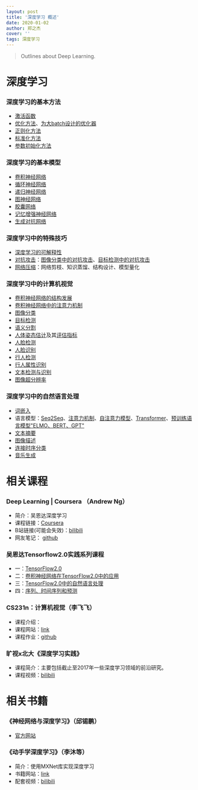 ```yaml
---
layout: post
title: '深度学习 概述'
date: 2020-01-02
author: 郑之杰
cover: ''
tags: 深度学习
---
```


> Outlines about Deep Learning.

# 深度学习


### 深度学习的基本方法
- [激活函数](https://0809zheng.github.io/2020/03/01/activation.html)
- [优化方法](https://0809zheng.github.io/2020/03/02/optimization.html)、[为大batch设计的优化器](https://0809zheng.github.io/2020/09/28/big-batch-optimizor.html)
- [正则化方法](https://0809zheng.github.io/2020/03/03/regularization.html)
- [标准化方法](https://0809zheng.github.io/2020/03/04/normalization.html)
- [参数初始化方法](https://0809zheng.github.io/2020/03/05/initialization.html)

### 深度学习的基本模型
- [卷积神经网络](https://0809zheng.github.io/2020/03/06/CNN.html)
- [循环神经网络](https://0809zheng.github.io/2020/03/07/RNN.html)
- [递归神经网络](https://0809zheng.github.io/2020/03/08/recursive-neural-network.html)
- [图神经网络](https://0809zheng.github.io/2020/03/09/graph-neural-network.html)
- [胶囊网络](https://0809zheng.github.io/2020/04/20/Capsule-Network.html)
- [记忆增强神经网络](https://0809zheng.github.io/2020/04/23/memory-network.html)
- [生成对抗网络](https://0809zheng.github.io/2020/05/18/generative-adversarial-network.html)

### 深度学习中的特殊技巧
- [深度学习的可解释性](https://0809zheng.github.io/2020/04/28/explainable-DL.html)
- [对抗攻击](https://0809zheng.github.io/2020/04/30/adversarial-attack.html)：[图像分类中的对抗攻击](https://0809zheng.github.io/2020/07/26/adversirial_attack_in_classification.html)、[目标检测中的对抗攻击](https://0809zheng.github.io/2020/07/25/adversirial_attack_in_object_detection.html)
- [网络压缩](https://0809zheng.github.io/2020/05/01/network-compression.html)：网络剪枝、知识蒸馏、结构设计、模型量化

### 深度学习中的计算机视觉
- [卷积神经网络的结构发展](https://0809zheng.github.io/2020/06/03/CNN-architecture.html)
- [卷积神经网络中的注意力机制](https://0809zheng.github.io/2020/11/18/AinCNN.html)
- [图像分类](https://0809zheng.github.io/2020/05/06/image-classification.html)
- [目标检测](https://0809zheng.github.io/2020/05/31/object-detection.html)
- [语义分割](https://0809zheng.github.io/2020/05/07/semantic-segmentation.html)
- [人体姿态估计](https://0809zheng.github.io/2020/05/08/pose-estimation.html)及其[评估指标](https://0809zheng.github.io/2020/11/26/eval-pose-estimate.html)
- [人脸检测](https://0809zheng.github.io/2020/05/09/face-detection.html)
- [人脸识别](https://0809zheng.github.io/2020/05/10/face-recognition.html)
- [行人检测](https://0809zheng.github.io/2020/05/11/pedestrian-detection.html)
- [行人属性识别](https://0809zheng.github.io/2020/05/12/pedestrian-attribute-recognition.html)
- [文本检测与识别](https://0809zheng.github.io/2020/05/15/text-detection-recognition.html)
- [图像超分辨率](https://0809zheng.github.io/2020/08/27/SR.html)


### 深度学习中的自然语言处理
- [词嵌入](https://0809zheng.github.io/2020/04/29/word-embedding.html)
- 语言模型：[Seq2Seq](https://0809zheng.github.io/2020/04/21/sequence-2-sequence.html)、[注意力机制](https://0809zheng.github.io/2020/04/22/attention.html)、[自注意力模型](https://0809zheng.github.io/2020/04/24/self-attention.html)、[Transformer](https://0809zheng.github.io/2020/04/25/transformer.html)、[预训练语言模型"ELMO、BERT、GPT"](https://0809zheng.github.io/2020/04/27/elmo-bert-gpt.html)
- [文本摘要](https://0809zheng.github.io/2020/05/13/text-summary.html)
- [图像描述](https://0809zheng.github.io/2020/05/14/image-caption.html)
- [连接时序分类](https://0809zheng.github.io/2020/06/11/ctc.html)
- [音乐生成](https://0809zheng.github.io/2020/10/26/musicgen.html)

# 相关课程

### Deep Learning | Coursera （Andrew Ng）
- 简介：吴恩达深度学习
- 课程链接：[Coursera](https://www.coursera.org/specializations/deep-learning)
- B站链接(可能会失效)：[bilibili](https://www.bilibili.com/video/BV1gb411j7Bs?from=search&seid=9514718306825025518)
- 网友笔记： [github](https://github.com/fengdu78/deeplearning_ai_books)

### 吴恩达Tensorflow2.0实践系列课程
- 一：[TensorFlow2.0](https://www.bilibili.com/video/BV1zE411T7nb?from=search&seid=890015452850895449)
- 二：[卷积神经网络在TensorFlow2.0中的应用](https://www.bilibili.com/video/BV1yE411g7NY?from=search&seid=890015452850895449)
- 三：[TensorFlow2.0中的自然语言处理](https://www.bilibili.com/video/BV19E411g7d1?from=search&seid=890015452850895449)
- 四：[序列、时间序列和预测](https://www.bilibili.com/video/BV1qE411u7z4?from=search&seid=890015452850895449)

### CS231n：计算机视觉（李飞飞）
- 课程介绍：
- 课程网站：[link](http://cs231n.stanford.edu/syllabus.html)
- 课程作业：[github](https://github.com/0809zheng/CS231n-assignment2019)

### 旷视x北大《深度学习实践》
- 课程简介：主要包括截止至2017年一些深度学习领域的前沿研究。
- 课程视频：[bilibili](https://www.bilibili.com/video/BV1E7411t7ay)



# 相关书籍

### 《神经网络与深度学习》（邱锡鹏）
- [官方网站](https://nndl.github.io/)

### 《动手学深度学习》（李沐等）
- 简介：使用MXNet库实现深度学习
- 书籍网站：[link](http://zh.d2l.ai/)
- 配套视频：[bilibili](https://www.bilibili.com/video/BV154411S7Tf)
